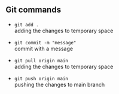 ## Git commands

* ```git add . ```
<br>adding the changes to temporary space

* ```git commit -m "message" ```
<br>commit with a message

* ```git pull origin main```
<br>adding the changes to temporary space

* ```git push origin main```
<br>pushing the changes to main branch


